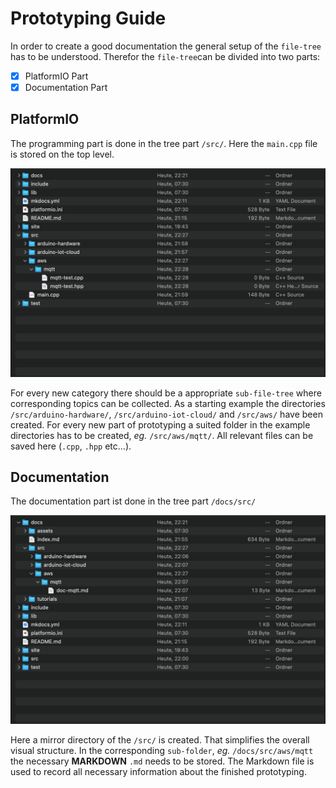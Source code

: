 # Prototyping Guide 
In order to create a good documentation the general setup of the `file-tree` has to be understood. Therefor the `file-tree`can be divided into two parts:

- [X] PlatformIO Part
- [X] Documentation Part

## PlatformIO 

The programming part is done in the tree part `/src/`. Here the `main.cpp` file is stored on the top level. 

![src-cpp](/docs/assets/src-cpp.png)

For every new category there should be a appropriate `sub-file-tree` where corresponding topics can be collected. As a starting example the directories `/src/arduino-hardware/`, `/src/arduino-iot-cloud/` and `/src/aws/` have been created. For every new part of prototyping a suited folder in the example directories has to be created, *eg.* `/src/aws/mqtt/`. All relevant files can be saved here (`.cpp`, `.hpp` etc...). 

## Documentation

The documentation part ist done in the tree part `/docs/src/`

![src-docs](docs/assets/src-docs.png)

Here a mirror directory of the `/src/` is created. That simplifies the overall visual structure. In the corresponding `sub-folder`, *eg.* `/docs/src/aws/mqtt` the necessary **MARKDOWN** `.md` needs to be stored. The Markdown file is used to record all necessary information about the finished prototyping.
